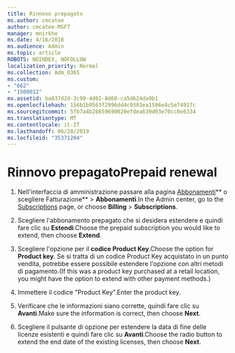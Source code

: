 ```yaml
---
title: Rinnovo prepagato
ms.author: cmcatee
author: cmcatee-MSFT
manager: mnirkhe
ms.date: 4/16/2018
ms.audience: Admin
ms.topic: article
ROBOTS: NOINDEX, NOFOLLOW
localization_priority: Normal
ms.collection: Adm_O365
ms.custom:
- "662"
- "1500012"
ms.assetid: ba037d2d-3c99-4d01-8d60-ca5d624da9b1
ms.openlocfilehash: 156b1b9563f2996dd4c9303ea1506e4c5e74917c
ms.sourcegitcommit: 5fb7a4b28859690020efdea630d03e70cc0e6334
ms.translationtype: MT
ms.contentlocale: it-IT
ms.lasthandoff: 06/28/2019
ms.locfileid: "35371204"
---
```

# <a name="prepaid-renewal"></a><span data-ttu-id="951b0-102">Rinnovo prepagato</span><span class="sxs-lookup"><span data-stu-id="951b0-102">Prepaid renewal</span></span>

1. <span data-ttu-id="951b0-103">Nell'interfaccia di amministrazione passare alla pagina [Abbonamenti](https://go.microsoft.com/fwlink/p/?linkid=842054)\*\* o scegliere Fatturazione\*\* \> **Abbonamenti**.</span><span class="sxs-lookup"><span data-stu-id="951b0-103">In the Admin center, go to the [Subscriptions](https://go.microsoft.com/fwlink/p/?linkid=842054) page, or choose **Billing** \> **Subscriptions**.</span></span>

2. <span data-ttu-id="951b0-104">Scegliere l'abbonamento prepagato che si desidera estendere e quindi fare clic su **Estendi**.</span><span class="sxs-lookup"><span data-stu-id="951b0-104">Choose the prepaid subscription you would like to extend, then choose **Extend**.</span></span>

3. <span data-ttu-id="951b0-105">Scegliere l'opzione per il **codice Product Key**.</span><span class="sxs-lookup"><span data-stu-id="951b0-105">Choose the option for **Product key**.</span></span> <span data-ttu-id="951b0-106">Se si tratta di un codice Product Key acquistato in un punto vendita, potrebbe essere possibile estendere l'opzione con altri metodi di pagamento.</span><span class="sxs-lookup"><span data-stu-id="951b0-106">(If this was a product key purchased at a retail location, you might have the option to extend with other payment methods.)</span></span>

4. <span data-ttu-id="951b0-107">Immettere il codice "Product Key".</span><span class="sxs-lookup"><span data-stu-id="951b0-107">Enter the product key.</span></span>

5. <span data-ttu-id="951b0-108">Verificare che le informazioni siano corrette, quindi fare clic su **Avanti**.</span><span class="sxs-lookup"><span data-stu-id="951b0-108">Make sure the information is correct, then choose **Next**.</span></span>

6. <span data-ttu-id="951b0-109">Scegliere il pulsante di opzione per estendere la data di fine delle licenze esistenti e quindi fare clic su **Avanti**.</span><span class="sxs-lookup"><span data-stu-id="951b0-109">Choose the radio button to extend the end date of the existing licenses, then choose **Next**.</span></span>
